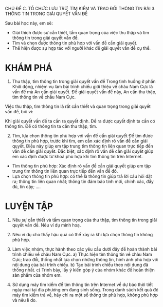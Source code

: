 CHỦ ĐỀ C. TỔ CHỨC LƯU TRỮ, TÌM KIẾM
VÀ TRAO ĐỔI THÔNG TIN
BÀI 3. THÔNG TIN TRONG GIẢI QUYẾT VẤN ĐỀ

Sau bài học này, em sẽ:
- Giải thích được sự cần thiết, tầm quan trọng của việc thu thập và tìm thông tin trong giải quyết vấn đề.
- Tìm và chọn được thông tin phù hợp với vấn đề cần giải quyết.
- Thể hiện được sự hợp tác với người khác để giải quyết vấn đề cụ thể.

# KHÁM PHÁ

1. Thu thập, tìm thông tin trong giải quyết vấn đề
Trong tình huống ở phần Khởi động, nhiệm vụ làm bài trình chiếu giới thiệu về châu Nam Cực là vấn đề mà An cần giải quyết. Để giải quyết vấn đề này, An cần thu thập, tìm thông tin về châu Nam Cực.

Việc thu thập, tìm thông tin là rất cần thiết và quan trọng trong giải quyết vấn đề, bởi vì:

Khi giải quyết
vấn đề ta cần
ra quyết định.
Để ra được quyết
định ta cần có
thông tin.
Để có thông tin ta
cần thu thập, tìm.

2. Tìm, lựa chọn thông tin phù hợp với vấn đề cần giải quyết
Để tìm được thông tin phù hợp, trước khi tìm, em cần xác định rõ vấn đề cần giải quyết. Điều này giúp em tập trung tìm thông tin liên quan trực tiếp đến vấn đề cần giải quyết. Đặc biệt, xác định rõ vấn đề cần giải quyết giúp em xác định được từ khoá phù hợp khi tìm thông tin trên Internet.

- Tìm thông tin phù hợp: Xác định rõ vấn đề cần giải quyết giúp em tập trung tìm thông tin liên quan trực tiếp đến vấn đề đó.
- Lựa chọn thông tin phù hợp: có thể là thông tin giúp trả lời câu hỏi đặt ra; thông tin liên quan nhất; thông tin đảm bảo tính mới, chính xác, đầy đủ, tin cậy; ....

# LUYỆN TẬP

1. Nêu sự cần thiết và tầm quan trọng của thu thập, tìm thông tin trong giải quyết vấn đề. Nêu ví dụ minh hoạ.

2. Nêu ví dụ cho thấy hậu quả có thể xảy ra khi lựa chọn thông tin không phù hợp.

1. Làm việc nhóm, thực hành theo các yêu cầu dưới đây để hoàn thành bài trình chiếu về châu Nam Cực.
a) Thực hiện tìm thông tin về châu Nam Cực; trao đổi, thống nhất lựa chọn những thông tin, hình ảnh phù hợp với nội dung của bài trình chiếu.
b) Tạo bài trình chiếu theo nội dung đã thống nhất.
c) Trình bày, lấy ý kiến góp ý của nhóm khác để hoàn thiện sản phẩm của nhóm em.

2. Sử dụng máy tìm kiếm để tìm thông tin trên Internet về dự báo thời tiết ngày mai tại địa phương em đang sinh sống. Trong danh sách kết quả đó máy tìm kiếm trả về, hãy chỉ ra một số thông tin phù hợp, không phù hợp và nêu lí do.
